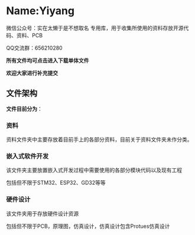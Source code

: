 # Name:Yiyang
微信公众号：实在太懒于是不想取名  专用库，用于收集所使用的资料存放开源代码、资料、PCB

QQ交流群：656210280

**所有文件均可点击进入下载单体文件**

**欢迎大家进行补充提交**

## 文件架构
**文件目前分为**：

### 资料

资料文件夹中主要存放着目前手上的各部分资料，目前关于资料文件夹未作分类。

### 嵌入式软件开发

该文件夹主要放置嵌入式开发过程中需要使用的各部分模块代码以及现有工程

包括但不限于STM32、ESP32、GD32等等

### 硬件设计

该文件夹用于存放硬件设计资源

包括但不限于PCB，原理图，仿真设计，仿真设计包含Protues仿真设计

